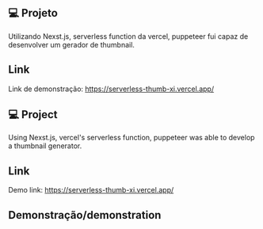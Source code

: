 ## 💻 Projeto

Utilizando Nexst.js, serverless function da vercel, puppeteer fui capaz de desenvolver um gerador de thumbnail.

## Link

Link de demonstração: https://serverless-thumb-xi.vercel.app/




## 💻 Project

Using Nexst.js, vercel's serverless function, puppeteer was able to develop a thumbnail generator.

## Link

Demo link: https://serverless-thumb-xi.vercel.app/



## Demonstração/demonstration
